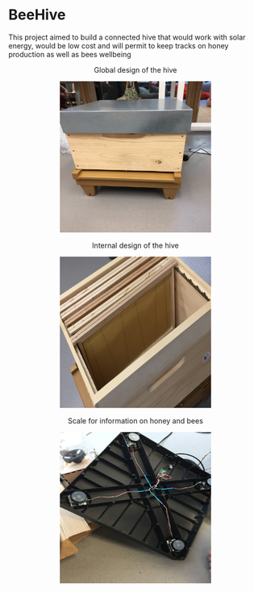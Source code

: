 # BeeHive

This project aimed to build a connected hive that would work with solar energy, would be low cost and will permit to keep tracks on honey production as well as bees wellbeing

<p align="center">
Global design of the hive 
</p>
<p align="center">
<img  src="Media/image/Hive.JPG" width="300" height="300"/>
</p>

<p align="center">
Internal design of the hive 
</p>
<p align="center">
<img src="Media/image/Intern.JPG" width="300" height="300"/>
</p>


<p align="center">
Scale for information on honey and bees
</p>
<p align="center">
<img src="Media/image/Scale.JPG" width="300" height="300"/>
</p>



